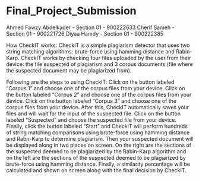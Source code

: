 # Final_Project_Submission
Ahmed Fawzy Abdelkader - Section 01 - 900222633 Cherif Sameh - Section 01 - 900221726 Diyaa Hamdy - Section 01 - 900222385



How CheckIT works:
CheckIT is a simple plagiarism detector that uses two string matching algorithms: brute-force using hamming distance and Rabin-Karp. CheckIT works by checking four files uploaded by the user from their device: the file suspected of plagiarism and 3 corpus documents (file where the suspected document may be plagiarized from). 

Following are the steps to using CheckIT:
Click on the button labeled “Corpus 1” and choose one of the corpus files from your device. 
Click on the button labeled “Corpus 2” and choose one of the corpus files from your device. 
Click on the button labeled “Corpus 3” and choose one of the corpus files from your device. 
After this, CheckIT automatically saves your files and will wait for the input of the suspected file.
Click on the button labeled “Suspected” and choose the suspected file from your device. 
Finally, click the button labeled “Start” and CheckIT will perform hundreds of string matching comparisons using brute-force using hamming distance and Rabn-Karp to determine plagiarism. 
Then your suspected document will be displayed along in two places on screen.
On the right are the sections of the suspected deemed to be plagiarized by the Rabin-Karp algorithm and on the left are the sections of the suspected deemed to be plagiarized by brute-force using hamming distance.
Finally, a similarity percentage will be calculated and shown on screen along with the final decision by CheckIT.
